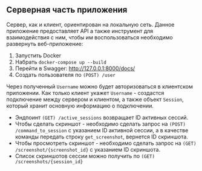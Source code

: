 ## Серверная часть приложения

Сервер, как и клиент, ориентирован на локальную сеть.
Данное приложение предоставляет API а также инструмент для взаимодействия с ним, чтобы им воспользоваться необходимо развернуть веб-приложение:
1. Запустить Docker
2. Набрать `docker-compose up --build`
3. Перейти в Swagger: http://127.0.0.1:8000/docs/
4. Создать пользователя по `(POST) /user`

Через полученный `Username` можно будет авторизоваться в клиентском приложении. Как только клиент укажет `Username` - создастся подключение между сервером и клиентом, а также объект `Session`, который хранит основную информацию о подключении.

* Эндпоинт `(GET) /active_sessions` возвращает ID активных сессий.
* Чтобы сделать скриншот - необходимо сделать запрос на `(POST) /command_to_session` с указанием ID активной сессии, а в качестве команды передать строку `get_screenshot`, вернется ID скриншота.
* Чтобы просмотреть скриншот - необходимо сделать запрос на `(GET) /screenshot/{screenshot_id}` с указанием ID скриншота.
* Список скриншотов сессии можно получить по `(GET) /screenshots/{session_id}`
